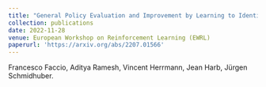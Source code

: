 ```yaml
---
title: "General Policy Evaluation and Improvement by Learning to Identify Few But Crucial States"
collection: publications
date: 2022-11-28
venue: European Workshop on Reinforcement Learning (EWRL)
paperurl: 'https://arxiv.org/abs/2207.01566'
---
```

Francesco Faccio, Aditya Ramesh, Vincent Herrmann, Jean Harb, Jürgen Schmidhuber.
